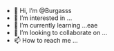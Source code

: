 - 👋 Hi, I’m @Burgasss
- 👀 I’m interested in ...
- 🌱 I’m currently learning ...eae
- 💞️ I’m looking to collaborate on ...
- 📫 How to reach me ...

<!---asd3e
Burgasss/Burgasss is a ✨ special ✨ repository because its `README.md` (this file) appears on your GitHub profile.
You can click the Preview link to take a look at your changes.
--->

